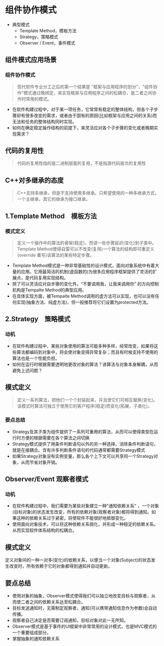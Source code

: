# 组件协作模式

* 典型模式
  * Template Method，模板方法
  * Strategy，策略模式
  * Observer / Event，事件模式

## 组件模式应用场景

### 组件协作模式

> 现代软件专业分工之后的第一个结果是 "框架与应用程序的划分"，"组件协作"模式通过晚绑定，来实现框架与应用程序之间的松耦合，是二者之间协作时常用的模式。

* 在软件构建过程中，对于某一项任务，它常常有稳定的整体结构，但各个子步骤却有很多改变的需求，或者由于固有的原因(比如框架与应用之间的关系)而无法和任务的整体结构同时实现。
* 如何在确定稳定操作结构的前提下，来灵活应对各个子步骤的变化或者晚期实现需求？

## 代码的复用性

> 代码的复用性指的是二进制层面的复用，不是指源代码层次的复用性

## C++对多继承的态度

> C++支持多继承，但是不支持使用多继承。只希望使用的一种多继承方式，一个主继承，其它的继承为接口继承。

## 1.Template Method　模板方法

### 模式定义

> 定义一个操作中的算法的骨架(稳定)，而讲一些步骤延迟(变化)到子类中。Template Method使得自雷可以不改变(复用)一个算法的结构即可重定义(override 重写)该算法的某些特定步骤。

* Template Method模式是一种非常基础性的设计模式，面向对象系统中有着大量的应用。它用最简洁的机制(虚函数的)为很多应用程序框架提供了灵活的扩展点，是代码复用实现结构。
* 除了可以灵活应对自步骤的变化外，“不要调用我，让我来调用你” 的方向控制机构是Tempalte Method的典型应用。
* 在具体实现方面，被Tempalte Method调用的虚方法可以实现，也可以没有任何实现(抽象方法、纯虚方法)，但一般推荐将它们设置为protected方法。

## 2.Strategy　策略模式

### 动机

* 在软件构建过程中，某些对象使用的算法可能多种多样，经常改变，如果将这些算法都编码到对象中，将会使对象变得异常复杂；而且有时候支持不使用的算法也是一个性能负担。
* 如何在运行时根据需要透明地更改对象的算法？讲算法与对象本身解耦，从而避免上述问题？

## 模式定义

> 定义一系列算法，把他们一个个封装起来，并且使它们可相互替换(变化)。该模式时算法可独立于使用它的客户程序(稳定)而变化(拓展，子类化)。

### 要点总结

* Strategy及其子类为组件提供了一系列可重用的算法，从而可以使得类型在运行时方便的根据需要在各个算法之间切换
* Strategy模式提供了用条件判断语句以外的另一种选择，消除条件判断语句，就是在接耦合。含有许多判断条件语句的代码通常都需要Strategy模式
* 如果Strategy对象没有实例变量，那么各个上下文可以共享同一个Strategy对象，从而节省对象开销。

## Observer/Event 观察者模式

### 动机

* 在软件构建过程中，我们需要为某些对象建立一种"通知依赖关系" ，一个对象(目标对象)的状态发生改变，所有的依赖对象(观察者对象)都将得到通知。如果这种的依赖关系过于紧密，将使软件不能很好地抵御变化。
* 使用面向对象技术，可以将这种依赖关系弱化，并形成一种稳定的依赖关系。从而实现软件体系结构的松耦合。


## 模式定义

定义对象间的一种一对多(变化)的依赖关系，以便当一个对象(Subject)的状态发生改变时，所有依赖于它的对象都得到通知并自动更新。

## 要点总结

* 使用对象的抽象，Observer模式使得我们可以独立地改变目标与观察者，从而使二者之间的依赖关系达至松耦合。
* 目标发送通知时，无需制定观察者，通知(可以携带通知信息作为参数)会自动传播。
* 观察者自己决定是否需要订阅通知，目标对象对此一无所知。
* Observer模式是基于事件的UI框架中非常常用的设计模式，也是MVC模式的一个重要组成部分。
* 掌握抽象的通知依赖关系